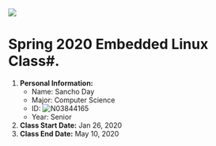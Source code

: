 ### ![](https://www.newpaltz.edu/media/identity/logos/newpaltzlogo.jpg)

# __Spring 2020 Embedded Linux Class__#.

1. __Personal Information:__
    * Name: Sancho Day
    * Major: Computer Science
    * ID: ![N03844165](https://github.com/days1)
    * Year: Senior
2. __Class Start Date:__ Jan 26, 2020
3. __Class End Date:__ May 10, 2020 

